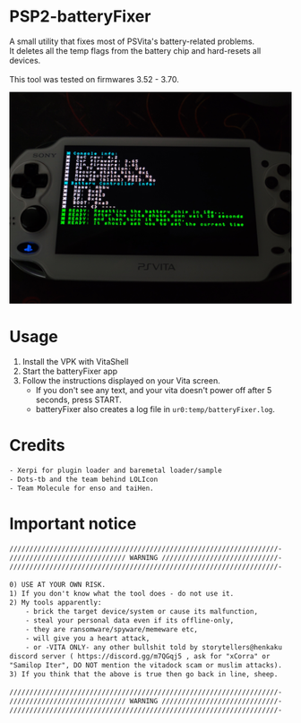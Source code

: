 # PSP2-batteryFixer
A small utility that fixes most of PSVita's battery-related problems.
<br>
It deletes all the temp flags from the battery chip and hard-resets all devices.
</br>
<br>
This tool was tested on firmwares 3.52 - 3.70.
</br>

![ref0](https://github.com/SKGleba/PSP2-batteryFixer/raw/master/screen/screen1.jpg)

# Usage
1) Install the VPK with VitaShell
2) Start the batteryFixer app
3) Follow the instructions displayed on your Vita screen.
	- If you don't see any text, and your vita doesn't power off after 5 seconds, press START.
	- batteryFixer also creates a log file in ```ur0:temp/batteryFixer.log```.

# Credits
	- Xerpi for plugin loader and baremetal loader/sample
	- Dots-tb and the team behind LOLIcon
	- Team Molecule for enso and taiHen.
	
# Important notice
```
///////////////////////////////////////////////////////////////////-
///////////////////////////// WARNING /////////////////////////////-
///////////////////////////////////////////////////////////////////-

0) USE AT YOUR OWN RISK.
1) If you don't know what the tool does - do not use it.
2) My tools apparently: 
	- brick the target device/system or cause its malfunction,
	- steal your personal data even if its offline-only, 
	- they are ransomware/spyware/memeware etc,
	- will give you a heart attack,
	- or -VITA ONLY- any other bullshit told by storytellers@henkaku
discord server ( https://discord.gg/m7QGqj5 , ask for "xCorra" or 
"Samilop Iter", DO NOT mention the vitadock scam or muslim attacks).
3) If you think that the above is true then go back in line, sheep.

///////////////////////////////////////////////////////////////////-
///////////////////////////// WARNING /////////////////////////////-
///////////////////////////////////////////////////////////////////-
```
